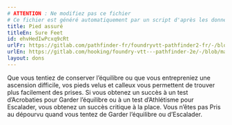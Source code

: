 ```yaml
---
# ATTENTION : Ne modifiez pas ce fichier
# Ce fichier est généré automatiquement par un script d'après les données du module Foundry VTT officiel et de sa traduction
title: Pied assuré
titleEn: Sure Feet
id: ehvHedIwPcxq9cRt
urlFr: https://gitlab.com/pathfinder-fr/foundryvtt-pathfinder2-fr/-/blob/master/data/feats/ehvHedIwPcxq9cRt.htm
urlEn: https://gitlab.com/hooking/foundry-vtt---pathfinder-2e/-/blob/master/packs/data/feats.db/sure-feet.json
layout: dons
---
```

Que vous tentiez de conserver l’équilibre ou que vous entrepreniez une ascension difficile, vos pieds velus et calleux vous permettent de trouver plus facilement des prises. Si vous obtenez un succès à un test d’Acrobaties pour Garder l’équilibre ou à un test d’Athlétisme pour Escalader, vous obtenez un succès critique à la place. Vous n’êtes pas Pris au dépourvu quand vous tentez de Garder l’équilibre ou d’Escalader.
